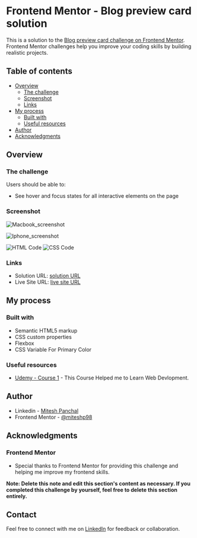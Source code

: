 # Frontend Mentor - Blog preview card solution

This is a solution to the [Blog preview card challenge on Frontend Mentor](https://www.frontendmentor.io/challenges/blog-preview-card-ckPaj01IcS). Frontend Mentor challenges help you improve your coding skills by building realistic projects. 

## Table of contents

- [Overview](#overview)
  - [The challenge](#the-challenge)
  - [Screenshot](#screenshot)
  - [Links](#links)
- [My process](#my-process)
  - [Built with](#built-with)
  - [Useful resources](#useful-resources)
- [Author](#author)
- [Acknowledgments](#acknowledgments)

## Overview

### The challenge

Users should be able to:

- See hover and focus states for all interactive elements on the page

### Screenshot

![Macbook_screenshot](./design_screenshot/Macbook_screenshot.jpg)

![Iphone_screenshot](./design_screenshot/Iphone_screenshot.jpg)

![HTML Code](./design_screenshot/htmlcode.png)
![CSS Code](./design_screenshot/csscode.png)


### Links

- Solution URL: [solution URL](https://github.com/miteshp98/blog-preview-card-main)
- Live Site URL: [live site URL](https://miteshp98.github.io/blog-preview-card-main/)

## My process

### Built with

- Semantic HTML5 markup
- CSS custom properties
- Flexbox
- CSS Variable For Primary Color

### Useful resources

- [Udemy - Course 1](https://www.udemy.com/share/101W9C3@QJfMAYeWW-ZciTEqJuAPKNnI9p3Zv1cfWCX5KXp-i_-u7sMyfa9_jAe-TSdh0IRMwA==/) - This Course Helped me to Learn Web Devlopment.

## Author

- Linkedin - [Mitesh Panchal](https://www.linkedin.com/in/mitesh-panchal-356558126/)
- Frontend Mentor - [@miteshp98](https://www.frontendmentor.io/profile/miteshp98)


## Acknowledgments

### Frontend Mentor
- Special thanks to Frontend Mentor for providing this challenge and helping me improve my frontend skills.

**Note: Delete this note and edit this section's content as necessary. If you completed this challenge by yourself, feel free to delete this section entirely.**

## Contact

Feel free to connect with me on [LinkedIn](https://www.linkedin.com/in/mitesh-panchal-356558126/)  for feedback or collaboration.
